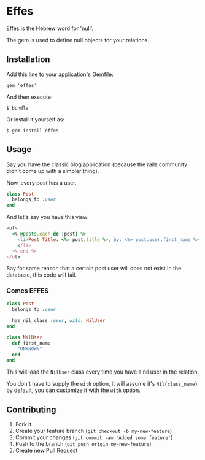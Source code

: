 # Effes

Effes is the Hebrew word for 'null'.

The gem is used to define null objects for your relations.

## Installation

Add this line to your application's Gemfile:

    gem 'effes'

And then execute:

    $ bundle

Or install it yourself as:

    $ gem install effes

## Usage

Say you have the classic blog application (because the rails community didn't come up with a simpler thing).

Now, every post has a user.

```ruby
class Post
  belongs_to :user
end
```

And let's say you have this view

```ruby
<ul>
  <% @posts.each do |post| %>
    <li>Post Title: <%= post.title %>, by: <%= post.user.first_name %>
    </li>
  <% end %>
</ul>
```

Say for some reason that a certain post user will does not exist in the database, this code will fail.

### Comes EFFES

```ruby
class Post
  belongs_to :user
  
  has_nil_class :user, with: NilUser
end

class NilUser
  def first_name
    "UNKNOWN"
  end
end
```

This will load the `NilUser` class every time you have a nil user in the relation.

You don't have to supply the `with` option, it will assume it's `Nil{class_name}` by default, you can customize it with the `with` option.


## Contributing

1. Fork it
2. Create your feature branch (`git checkout -b my-new-feature`)
3. Commit your changes (`git commit -am 'Added some feature'`)
4. Push to the branch (`git push origin my-new-feature`)
5. Create new Pull Request
